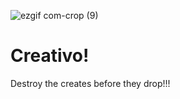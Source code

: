 ![ezgif com-crop (9)](https://github.com/Quinrah/Creativo/assets/144681245/f2aed729-3943-4193-8371-92312a5715c6)

# Creativo!
Destroy the creates before they drop!!!
 
